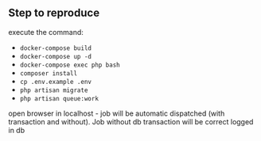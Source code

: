 ## Step to reproduce

execute the command:
- `docker-compose build`
- `docker-compose up -d`
- `docker-compose exec php bash`
- `composer install`
- `cp .env.example .env`
- `php artisan migrate`
- `php artisan queue:work`

open browser in localhost - job will be automatic dispatched (with transaction and without). Job without db transaction will be correct logged in db 
